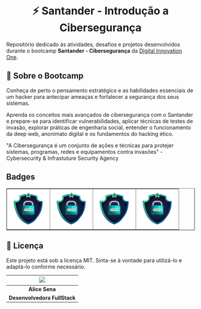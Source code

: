 <div align="center">

# ⚡ Santander - Introdução a Cibersegurança

</div>

Repositório dedicado às atividades, desafios e projetos desenvolvidos durante o bootcamp **Santander - Cibersegurança** da [Digital Innovation One](https://www.dio.me/).


## 📌 Sobre o Bootcamp

Conheça de perto o pensamento estratégico e as habilidades essenciais de um hacker para antecipar ameaças e fortalecer a segurança dos seus sistemas.

Aprenda os conceitos mais avançados de cibersegurança com o Santander e prepare-se para identificar vulnerabilidades, aplicar técnicas de testes de invasão, explorar práticas de engenharia social, entender o funcionamento da deep web, anonimato digital e os fundamentos do hacking ético.

"A Cibersegurança é um conjunto de ações e técnicas para protejer sistemas, programas, redes e equipamentos contra invasões" - Cybersecurity & Infrastuture Security Agency  

<!-- ## 🛠 Tecnologias e Ferramentas
Durante o bootcamp, foram utilizadas diversas tecnologias e conceitos, incluindo:
- tech 1
- tech 2
- tech 3 -->

## Badges 

<table border="1">
  <tr>
    <td>
        <a href="#"><img src="./img/1.webp" width="100px"></a>
    </td>
    <td>
        <a href="#"><img src="./img/1.webp" width="100px"></a>
    </td>
    <td>
        <a href="#"><img src="./img/1.webp" width="100px"></a>
    </td>
    <td>
        <a href="#"><img src="./img/1.webp" width="100px"></a>
    </td>
      
  <!-- </tr>
  <tr>
    <td>
        <a href="#"><img src="./badges/csharp.webp" width="100px"></a>
    </td>
    <td>
        <a href="#"><img src="./badges/csharp.webp" width="100px"></a>
    </td>
    <td>
        <a href="#"><img src="./badges/csharp.webp" width="100px"></a>
    </td>
    <td>
        <a href="#"><img src="./badges/csharp.webp" width="100px"></a>
    </td>
      
  </tr> -->
</table>

<!-- 
## 📂 Estrutura do Repositório
O repositório está organizado da seguinte maneira:
```
📁 BootcampCyberSatander
 ┣ 📂 modulo-1
 ┃ ┣ 📜 atividade1.md
 ┃ ┣ 📜 atividade2.md
 ┣ 📂 modulo-2
 ┃ ┣ 📜 desafio1.md
 ┃ ┣ 📜 desafio2.md
 ┣ 📂 projetos
 ┃ ┣ 📂 projeto-final
 ┃ ┃ ┣ 📜 README.md
 ┃ ┃ ┣ 📜 Program.cs
 ┃ ┃ ┣ 📜 Startup.cs
 ┃ ┃ ┣ 📜 Controllers
 ┃ ┃ ┣ 📜 Models
 ┃ ┃ ┣ 📜 Services
 ┗ 📜 README.md
``` -->
<!-- 
## 📌 Atividades e Projetos
- **Módulo 1:** Principios 

- **Projeto Final:** Desafio Técnico -->

## 📜 Licença
Este projeto está sob a licença MIT. Sinta-se à vontade para utilizá-lo e adaptá-lo conforme necessário.



|   <img width="120" src="https://github.com/alicessena.png">  |
|:----------------------------:|
|        **Alice Sena**        |
| **Desenvolvedora FullStack** |



